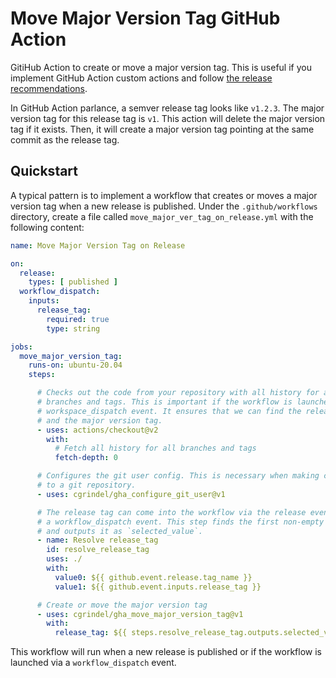 # Move Major Version Tag GitHub Action

GitiHub Action to create or move a major version tag.  This is useful if you implement GitHub Action
custom actions and follow [the release
recommendations](https://docs.github.com/en/actions/creating-actions/releasing-and-maintaining-actions#developing-and-releasing-actions).

In GitHub Action parlance, a semver release tag looks like `v1.2.3`. The major version tag for this
release tag is `v1`. This action will delete the major version tag if it exists. Then, it will
create a major version tag pointing at the same commit as the release tag.

## Quickstart

A typical pattern is to implement a workflow that creates or moves a major version tag when a new
release is published. Under the `.github/workflows` directory, create a file called
`move_major_ver_tag_on_release.yml` with the following content:

```yaml
name: Move Major Version Tag on Release

on:
  release:
    types: [ published ]
  workflow_dispatch:
    inputs:
      release_tag:
        required: true
        type: string

jobs:
  move_major_version_tag:
    runs-on: ubuntu-20.04
    steps:

      # Checks out the code from your repository with all history for all 
      # branches and tags. This is important if the workflow is launched via
      # workspace_dispatch event. It ensures that we can find the release tag
      # and the major version tag.
      - uses: actions/checkout@v2
        with:
          # Fetch all history for all branches and tags
          fetch-depth: 0

      # Configures the git user config. This is necessary when making changes
      # to a git repository.
      - uses: cgrindel/gha_configure_git_user@v1

      # The release tag can come into the workflow via the release event or as
      # a workflow_dispatch event. This step finds the first non-empty value
      # and outputs it as `selected_value`.
      - name: Resolve release_tag
        id: resolve_release_tag
        uses: ./
        with: 
          value0: ${{ github.event.release.tag_name }}
          value1: ${{ github.event.inputs.release_tag }}

      # Create or move the major version tag
      - uses: cgrindel/gha_move_major_version_tag@v1
        with:
          release_tag: ${{ steps.resolve_release_tag.outputs.selected_value }}

```

This workflow will run when a new release is published or if the workflow is launched via a
`workflow_dispatch` event. 
